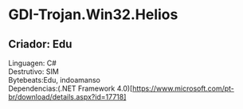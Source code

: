 # GDI-Trojan.Win32.Helios
## Criador: Edu
Linguagen: C#
<br> 
Destrutivo: SIM
<br>
Bytebeats:Edu, indoamanso
<br>
Dependencias:(.NET Framework 4.0)[https://www.microsoft.com/pt-br/download/details.aspx?id=17718] 
